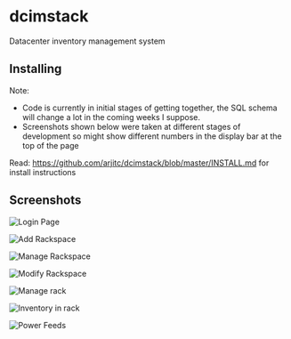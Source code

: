 # dcimstack
Datacenter inventory management system

## Installing

Note:
* Code is currently in initial stages of getting together, the SQL schema will change a lot in the coming weeks I suppose.
* Screenshots shown below were taken at different stages of development so might show different numbers in the display bar at the top of the page

Read: https://github.com/arjitc/dcimstack/blob/master/INSTALL.md for install instructions

## Screenshots
![Login Page](http://i.imgur.com/o10eDgc.png)

![Add Rackspace](http://i.imgur.com/szt21JQ.png)

![Manage Rackspace](http://i.imgur.com/1sdc2Rz.png)

![Modify Rackspace](http://i.imgur.com/gZDQDyo.png)

![Manage rack](http://i.imgur.com/ISdue3m.png)

![Inventory in rack](http://i.imgur.com/gOTjbt7.png)

![Power Feeds](http://i.imgur.com/4J7V9Vd.png)

